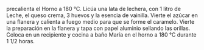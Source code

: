 precalienta el Horno a 180 °C.
Licúa una lata de lechera, con 1 litro de Leche, el queso crema, 3 huevos y la esencia de vainilla. 
Vierte el azúcar en una flanera y calienta a fuego medio para que se forme el caramelo.
Vierte la preparación en la flanera y tapa con papel aluminio sellando las orillas. 
Coloca en un recipiente y cocina a baño María en el horno a 180 °C durante 1 1/2 horas. 